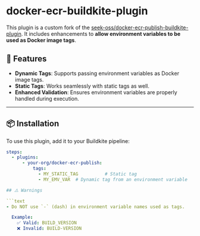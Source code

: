 # docker-ecr-buildkite-plugin

This plugin is a custom fork of the [seek-oss/docker-ecr-publish-buildkite-plugin](https://github.com/seek-oss/docker-ecr-publish-buildkite-plugin). It includes enhancements to **allow environment variables to be used as Docker image tags**.

## 🚀 Features

- **Dynamic Tags**: Supports passing environment variables as Docker image tags.
- **Static Tags**: Works seamlessly with static tags as well.
- **Enhanced Validation**: Ensures environment variables are properly handled during execution.

---

## 📦 Installation

To use this plugin, add it to your Buildkite pipeline:

```yaml
steps:
  - plugins:
      - your-org/docker-ecr-publish:
          tags:
            - MY_STATIC_TAG          # Static tag
            - MY_EMV_VAR  # Dynamic tag from an environment variable

## ⚠️ Warnings

```text
- Do NOT use `-` (dash) in environment variable names used as tags.

  Example:
    ✅ Valid: BUILD_VERSION
    ❌ Invalid: BUILD-VERSION
